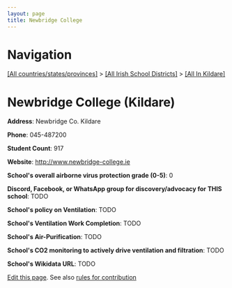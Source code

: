 ```yaml
---
layout: page
title: Newbridge College
---
```

# Navigation

[[All countries/states/provinces]](../../..) > [[All Irish School Districts]](../..) > [[All In Kildare]](..)

# Newbridge College (Kildare)

**Address**: Newbridge Co. Kildare

**Phone**: 045-487200

**Student Count**: 917

**Website**: <http://www.newbridge-college.ie>

**School's overall airborne virus protection grade (0-5)**: 0

**Discord, Facebook, or WhatsApp group for discovery/advocacy for THIS school**: TODO

**School's policy on Ventilation**: TODO

**School's Ventilation Work Completion**: TODO

**School's Air-Purification**: TODO

**School's CO2 monitoring to actively drive ventilation and filtration**: TODO

**School's Wikidata URL**: TODO


[Edit this page](https://github.com/ventilate-schools/Ireland/edit/main/./Kildare/Newbridge_College.md). See also [rules for contribution](../../../contribution-rules/)